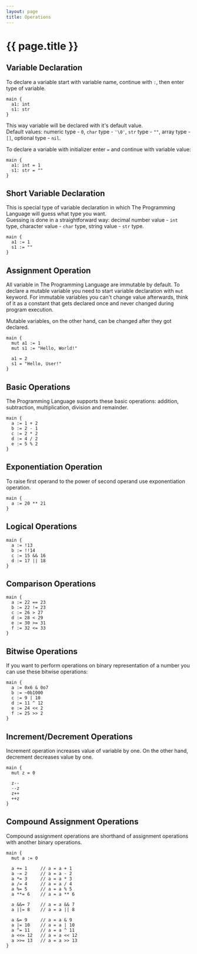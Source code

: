 ```yaml
---
layout: page
title: Operations
---
```


# {{ page.title }}

## Variable Declaration
To declare a variable start with variable name, continue with `:`, then enter type of variable.

```the
main {
  a1: int
  s1: str
}
```

This way variable will be declared with it's default value. \
Default values: numeric type - `0`, `char` type - `'\0'`, `str` type - `""`,
array type - `[]`, optional type - `nil`.

To declare a variable with initializer enter `=` and continue with variable
value:

```the
main {
  a1: int = 1
  s1: str = ""
}
```

## Short Variable Declaration
This is special type of variable declaration in which The Programming Language
will guess what type you want. \
Guessing is done in a straightforward way: decimal number value - `int` type,
character value - `char` type, string value - `str` type.

```the
main {
  a1 := 1
  s1 := ""
}
```

## Assignment Operation
All variable in The Programming Language are immutable by default. To declare a
mutable variable you need to start variable declaration with `mut` keyword.
For immutable variables you can't change value afterwards, think of it as a
constant that gets declared once and never changed during program execution.

Mutable variables, on the other hand, can be changed after they got declared.

```the
main {
  mut a1 := 1
  mut s1 := "Hello, World!"

  a1 = 2
  s1 = "Hello, User!"
}
```

## Basic Operations
The Programming Language supports these basic operations: addition,
subtraction, multiplication, division and remainder.

```the
main {
  a := 1 + 2
  b := 2 - 1
  c := 2 * 2
  d := 4 / 2
  e := 5 % 2
}
```

## Exponentiation Operation
To raise first operand to the power of second operand use exponentiation
operation.

```the
main {
  a := 20 ** 21
}
```

## Logical Operations
```the
main {
  a := !13
  b := !!14
  c := 15 && 16
  d := 17 || 18
}
```

## Comparison Operations
```the
main {
  a := 22 == 23
  b := 22 != 23
  c := 26 > 27
  d := 28 < 29
  e := 30 >= 31
  f := 32 <= 33
}
```

## Bitwise Operations
If you want to perform operations on binary representation of a number you can
use these bitwise operations:

```the
main {
  a := 0x6 & 0o7
  b := ~0b1000
  c := 9 | 10
  d := 11 ^ 12
  e := 24 << 2
  f := 25 >> 2
}
```

## Increment/Decrement Operations
Increment operation increases value of variable by one. On the other hand,
decrement decreases value by one.

```the
main {
  mut z = 0

  z--
  --z
  z++
  ++z
}
```

## Compound Assignment Operations
Compound assignment operations are shorthand of assignment operations with
another binary operations.

```the
main {
  mut a := 0

  a += 1     // a = a + 1
  a -= 2     // a = a - 2
  a *= 3     // a = a * 3
  a /= 4     // a = a / 4
  a %= 5     // a = a % 5
  a **= 6    // a = a ** 6

  a &&= 7    // a = a && 7
  a ||= 8    // a = a || 8

  a &= 9     // a = a & 9
  a |= 10    // a = a | 10
  a ^= 11    // a = a ^ 11
  a <<= 12   // a = a << 12
  a >>= 13   // a = a >> 13
}
```
